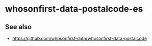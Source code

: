 # whosonfirst-data-postalcode-es

## See also

* https://github.com/whosonfirst-data/whosonfirst-data-postalcode
